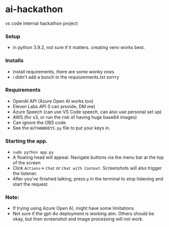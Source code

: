 # ai-hackathon
vs code internal hackathon project

### Setup
- in python 3.9.2, not sure if it matters. creating venv works best.

### Installs
- install requirements, there are some wonky ones
- i didn't add a bunch in the requiurements.txt sorrry

### Requirements
- OpenAI API (Azure Open AI works too)
- Eleven Labs API (I can provide, DM me)
- Azure Speech (can use VS Code speech, can also use personal set up)
- AWS (for s3, or run the risk of having huge base64 images)
- Can ignore the OBS code.
- See the `AUTHANDKEYS.py` file to put your keys in.

### Starting the app.
- `sudo python app.py`
- A floating head will appear. Navigate buttons via the menu bar at the top of the screen
- Click `Actions`-> `Chat` or `Chat with Context`. Screenshots will also trigger the listener.
- After you've finished talking, press `p` in the terminal to stop listening and start the request.

### Note:
- If trying using Azure Open AI, might have some limitations
- Not sure if the gpt-4o deployment is working atm. Others should be okay, but then screenshot and image processing will not work. 
